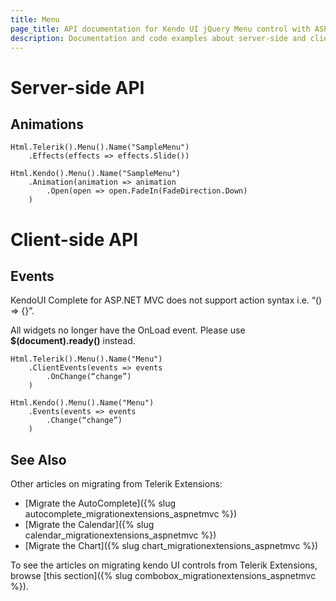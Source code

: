 ```yaml
---
title: Menu
page_title: API documentation for Kendo UI jQuery Menu control with ASP.NET MVC
description: Documentation and code examples about server-side and client-side API for Kendo UI Menu component.
---
```


# Server-side API

## Animations

```Before
Html.Telerik().Menu().Name("SampleMenu")
    .Effects(effects => effects.Slide())
```
```After
Html.Kendo().Menu().Name("SampleMenu")
    .Animation(animation => animation
        .Open(open => open.FadeIn(FadeDirection.Down)
    )
```

# Client-side API

## Events

KendoUI Complete for ASP.NET MVC does not support action syntax i.e. “() => {}”.

All widgets no longer have the OnLoad event. Please use **$(document).ready()** instead.

```Before
Html.Telerik().Menu().Name("Menu")
    .ClientEvents(events => events
        .OnChange(“change”)
    )
```
```After
Html.Kendo().Menu().Name("Menu")
    .Events(events => events
        .Change(“change”)
    )
```

## See Also

Other articles on migrating from Telerik Extensions:

* [Migrate the AutoComplete]({% slug autocomplete_migrationextensions_aspnetmvc %})
* [Migrate the Calendar]({% slug calendar_migrationextensions_aspnetmvc %})
* [Migrate the Chart]({% slug chart_migrationextensions_aspnetmvc %})

To see the articles on migrating kendo UI controls from Telerik Extensions, browse [this section]({% slug combobox_migrationextensions_aspnetmvc %}).
